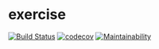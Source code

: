 # exercise
[![Build Status](https://travis-ci.com/ma0ziyuan/exercise.svg?branch=master)](https://travis-ci.com/ma0ziyuan/exercise)
[![codecov](https://codecov.io/gh/ma0ziyuan/exercise/branch/master/graph/badge.svg)](https://codecov.io/gh/ma0ziyuan/exercise)
[![Maintainability](https://api.codeclimate.com/v1/badges/a68e6333c80c7e0ff197/maintainability)](https://codeclimate.com/github/ma0ziyuan/exercise/maintainability)
